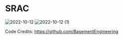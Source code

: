 # SRAC
![2022-10-12](https://user-images.githubusercontent.com/67773707/195488665-60bb3e99-0da0-4c83-b2c2-d67411f50811.png)
![2022-10-12 (1)](https://user-images.githubusercontent.com/67773707/195488699-f28cd6ab-c9b0-4539-bf45-4ce8efc8b42b.png)


Code Credits: https://github.com/BasementEngineering
